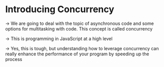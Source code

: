 # Introducing Concurrency

→  We are going to deal with the topic of asynchronous code and some options for multitasking with code. This concept is called concurrency

→ This is programming in JavaScript at a high level
      
→ Yes, this is tough, but understanding how to leverage concurrency can really enhance the performance of your program by speeding up the process

